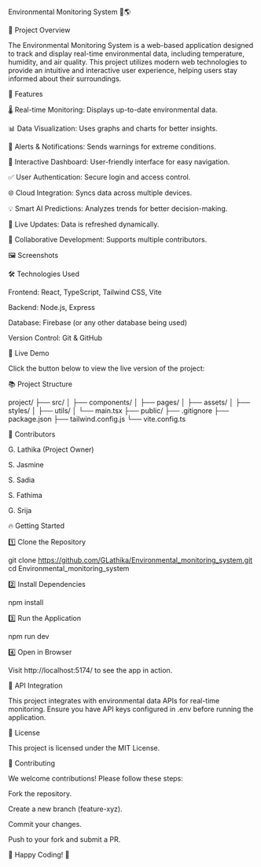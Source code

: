 Environmental Monitoring System 🌿🌎



🌟 Project Overview

The Environmental Monitoring System is a web-based application designed to track and display real-time environmental data, including temperature, humidity, and air quality. This project utilizes modern web technologies to provide an intuitive and interactive user experience, helping users stay informed about their surroundings.

🚀 Features

🌡️ Real-time Monitoring: Displays up-to-date environmental data.

📊 Data Visualization: Uses graphs and charts for better insights.

🔔 Alerts & Notifications: Sends warnings for extreme conditions.

🎨 Interactive Dashboard: User-friendly interface for easy navigation.

✅ User Authentication: Secure login and access control.

🌐 Cloud Integration: Syncs data across multiple devices.

💡 Smart AI Predictions: Analyzes trends for better decision-making.

🔄 Live Updates: Data is refreshed dynamically.

👥 Collaborative Development: Supports multiple contributors.

🖼️ Screenshots



🛠️ Technologies Used

Frontend: React, TypeScript, Tailwind CSS, Vite

Backend: Node.js, Express

Database: Firebase (or any other database being used)

Version Control: Git & GitHub

👤 Live Demo

Click the button below to view the live version of the project:



📚 Project Structure

project/
├── src/
│   ├── components/
│   ├── pages/
│   ├── assets/
│   ├── styles/
│   ├── utils/
│   └── main.tsx
├── public/
├── .gitignore
├── package.json
├── tailwind.config.js
└── vite.config.ts

👥 Contributors

G. Lathika (Project Owner)

S. Jasmine

S. Sadia

S. Fathima

G. Srija

🔥 Getting Started

1️⃣ Clone the Repository

git clone https://github.com/GLathika/Environmental_monitoring_system.git
cd Environmental_monitoring_system

2️⃣ Install Dependencies

npm install

3️⃣ Run the Application

npm run dev

4️⃣ Open in Browser

Visit http://localhost:5174/ to see the app in action.

🐝 API Integration

This project integrates with environmental data APIs for real-time monitoring. Ensure you have API keys configured in .env before running the application.

📝 License

This project is licensed under the MIT License.

🤝 Contributing

We welcome contributions! Please follow these steps:

Fork the repository.

Create a new branch (feature-xyz).

Commit your changes.

Push to your fork and submit a PR.

🚀 Happy Coding! 🎉

